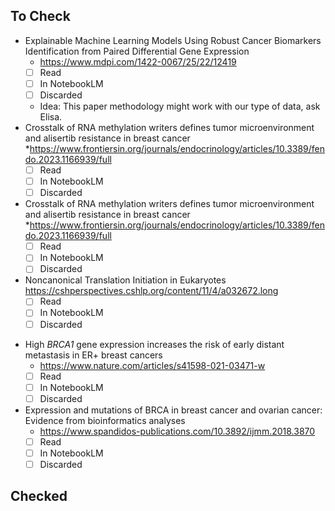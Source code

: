 ## To Check

* Explainable Machine Learning Models Using Robust Cancer Biomarkers Identification from Paired Differential Gene Expression
	* https://www.mdpi.com/1422-0067/25/22/12419
	- [ ] Read
	- [ ] In NotebookLM
	- [ ] Discarded
	- Idea: This paper methodology might work with our type of data, ask Elisa.
* Crosstalk of RNA methylation writers defines tumor microenvironment and alisertib resistance in breast cancer
	*https://www.frontiersin.org/journals/endocrinology/articles/10.3389/fendo.2023.1166939/full
	- [ ] Read
	- [ ] In NotebookLM
	- [ ] Discarded
* Crosstalk of RNA methylation writers defines tumor microenvironment and alisertib resistance in breast cancer
	*https://www.frontiersin.org/journals/endocrinology/articles/10.3389/fendo.2023.1166939/full
	- [ ] Read
	- [ ] In NotebookLM
	- [ ] Discarded
* Noncanonical Translation Initiation in Eukaryotes
	https://cshperspectives.cshlp.org/content/11/4/a032672.long
	- [ ] Read
	- [ ] In NotebookLM
	- [ ] Discarded
-  High _BRCA1_ gene expression increases the risk of early distant metastasis in ER+ breast cancers
	- https://www.nature.com/articles/s41598-021-03471-w
	- [ ] Read
	- [ ] In NotebookLM
	- [ ] Discarded
- Expression and mutations of BRCA in breast cancer and ovarian cancer: Evidence from bioinformatics analyses
	- https://www.spandidos-publications.com/10.3892/ijmm.2018.3870
	- [ ] Read
	- [ ] In NotebookLM
	- [ ] Discarded
## Checked